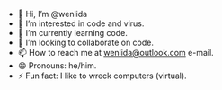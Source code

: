 - 👋 Hi, I’m @wenlida
- 👀 I’m interested in code and virus.
- 🌱 I’m currently learning code.
- 💞️ I’m looking to collaborate on code.
- 📫 How to reach me at wenlida@outlook.com e-mail.
- 😄 Pronouns: he/him.
- ⚡ Fun fact: I like to wreck computers (virtual).

<!---
wenlida/wenlida is a ✨ special ✨ repository because its `README.md` (this file) appears on your GitHub profile.
You can click the Preview link to take a look at your changes.
--->
